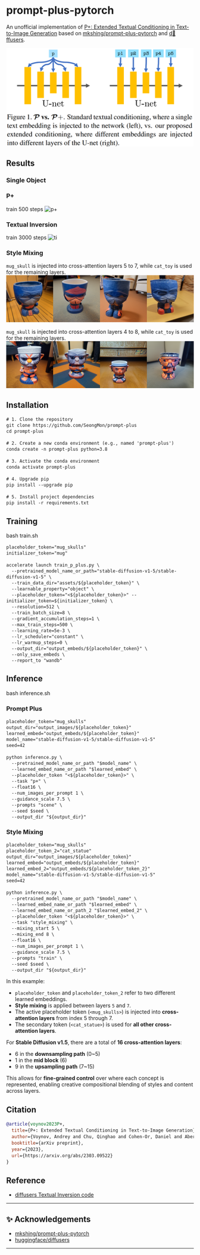 # prompt-plus-pytorch

An unofficial implementation of [P+: Extended Textual Conditioning in Text-to-Image Generation](https://prompt-plus.github.io/) based on [mkshing/prompt-plus-pytorch](https://github.com/mkshing/prompt-plus-pytorch) and [d🧨ffusers](https://github.com/huggingface/diffusers).

![method](assets/method.png)

## Results
### Single Object
### P+
train 500 steps
![p+](assets/p+_cat_toy.png)

### Textual Inversion
train 3000 steps
![ti](assets/ti_cat_toy.png)

### Style Mixing
`mug_skull` is injected into cross-attention layers 5 to 7, while `cat_toy` is used for the remaining layers.
![5to8](assets/skull_cat_toy_5_to_8.png)

`mug_skull` is injected into cross-attention layers 4 to 8, while `cat_toy` is used for the remaining layers.
![4to9](assets/skull_cat_toy_4_to_9.png)


## Installation
```commandline
# 1. Clone the repository
git clone https://github.com/SeongMon/prompt-plus
cd prompt-plus

# 2. Create a new conda environment (e.g., named 'prompt-plus')
conda create -n prompt-plus python=3.8

# 3. Activate the conda environment
conda activate prompt-plus

# 4. Upgrade pip
pip install --upgrade pip

# 5. Install project dependencies
pip install -r requirements.txt
```

## Training
bash train.sh
```commandline
placeholder_token="mug_skulls"
initializer_token="mug"

accelerate launch train_p_plus.py \
  --pretrained_model_name_or_path="stable-diffusion-v1-5/stable-diffusion-v1-5" \
  --train_data_dir="assets/${placeholder_token}" \
  --learnable_property="object" \
  --placeholder_token="<${placeholder_token}>" --initializer_token=${initializer_token} \
  --resolution=512 \
  --train_batch_size=8 \
  --gradient_accumulation_steps=1 \
  --max_train_steps=500 \
  --learning_rate=5e-3 \
  --lr_scheduler="constant" \
  --lr_warmup_steps=0 \
  --output_dir="output_embeds/${placeholder_token}" \
  --only_save_embeds \
  --report_to "wandb"
```

## Inference
bash inference.sh
### Prompt Plus
```commandline
placeholder_token="mug_skulls"
output_dir="output_images/${placeholder_token}"
learned_embed="output_embeds/${placeholder_token}"
model_name="stable-diffusion-v1-5/stable-diffusion-v1-5"
seed=42

python inference.py \
  --pretrained_model_name_or_path "$model_name" \
  --learned_embed_name_or_path "$learned_embed" \
  --placeholder_token "<${placeholder_token}>" \
  --task "p+" \
  --float16 \
  --num_images_per_prompt 1 \
  --guidance_scale 7.5 \
  --prompts "scene" \
  --seed $seed \
  --output_dir "${output_dir}"
```

### Style Mixing
```commandline
placeholder_token="mug_skulls"
placeholder_token_2="cat_statue"
output_dir="output_images/${placeholder_token}"
learned_embed="output_embeds/${placeholder_token}"
learned_embed_2="output_embeds/${placeholder_token_2}"
model_name="stable-diffusion-v1-5/stable-diffusion-v1-5"
seed=42

python inference.py \
  --pretrained_model_name_or_path "$model_name" \
  --learned_embed_name_or_path "$learned_embed" \
  --learned_embed_name_or_path_2 "$learned_embed_2" \
  --placeholder_token "<${placeholder_token}>" \
  --task "style_mixing" \
  --mixing_start 5 \
  --mixing_end 8 \
  --float16 \
  --num_images_per_prompt 1 \
  --guidance_scale 7.5 \
  --prompts "train" \
  --seed $seed \
  --output_dir "${output_dir}"
```
In this example:

- `placeholder_token` and `placeholder_token_2` refer to two different learned embeddings.
- **Style mixing** is applied between layers `5` and `7`.
- The active placeholder token (`<mug_skulls>`) is injected into **cross-attention layers** from index 5 through 7.
- The secondary token (`<cat_statue>`) is used for **all other cross-attention layers**.

For **Stable Diffusion v1.5**, there are a total of **16 cross-attention layers**:
- 6 in the **downsampling path** (0~5)
- 1 in the **mid block** (6)
- 9 in the **upsampling path** (7~15)
 
This allows for **fine-grained control** over where each concept is represented, enabling creative compositional blending of styles and content across layers.


## Citation

```bibtex
@article{voynov2023P+,
  title={P+: Extended Textual Conditioning in Text-to-Image Generation},
  author={Voynov, Andrey and Chu, Qinghao and Cohen-Or, Daniel and Aberman, Kfir},
  booktitle={arXiv preprint},
  year={2023},
  url={https://arxiv.org/abs/2303.09522}
} 
```

## Reference
- [diffusers Textual Inversion code](https://github.com/huggingface/diffusers/tree/main/examples/textual_inversion)

---
## ✨ Acknowledgements

- [mkshing/prompt-plus-pytorch](https://github.com/mkshing/prompt-plus-pytorch)
- [huggingface/diffusers](https://github.com/huggingface/diffusers)
---
